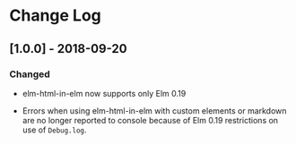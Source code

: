 # Change Log

## [1.0.0] - 2018-09-20

### Changed

* elm-html-in-elm now supports only Elm 0.19

* Errors when using elm-html-in-elm with custom elements or markdown are no
  longer reported to console because of Elm 0.19 restrictions on use of
`Debug.log`.
